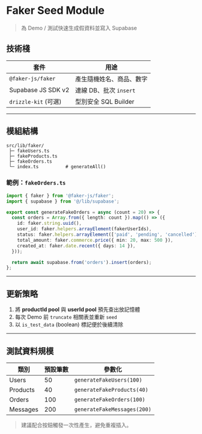 # Faker Seed Module

> 為 Demo / 測試快速生成假資料並寫入 Supabase

## 技術棧
| 套件                | 用途                     |
|---------------------|--------------------------|
| `@faker-js/faker`   | 產生隨機姓名、商品、數字 |
| Supabase JS SDK v2  | 連線 DB、批次 `insert`   |
| `drizzle-kit` (可選)| 型別安全 SQL Builder     |

---

## 模組結構

```
src/lib/faker/
 ├─ fakeUsers.ts
 ├─ fakeProducts.ts
 ├─ fakeOrders.ts
 └─ index.ts          # generateAll()
```

### 範例：`fakeOrders.ts`

```ts
import { faker } from '@faker-js/faker';
import { supabase } from '@/lib/supabase';

export const generateFakeOrders = async (count = 20) => {
  const orders = Array.from({ length: count }).map(() => ({
    id: faker.string.uuid(),
    user_id: faker.helpers.arrayElement(fakerUserIds),
    status: faker.helpers.arrayElement(['paid', 'pending', 'cancelled']),
    total_amount: faker.commerce.price({ min: 20, max: 500 }),
    created_at: faker.date.recent({ days: 14 }),
  }));

  return await supabase.from('orders').insert(orders);
};
```

---

## 更新策略

1. 將 **productId pool** 與 **userId pool** 預先查出放記憶體  
2. 每次 Demo 前 `truncate` 相關表並重新 `seed`  
3. 以 `is_test_data` (boolean) 標記便於後續清除

---

## 測試資料規模

| 類別     | 預設筆數 | 參數化                       |
|----------|---------|------------------------------|
| Users    | 50      | `generateFakeUsers(100)`     |
| Products | 40      | `generateFakeProducts(40)`   |
| Orders   | 100     | `generateFakeOrders(100)`    |
| Messages | 200     | `generateFakeMessages(200)`  |

> 建議配合按鈕觸發一次性產生，避免重複插入。
